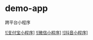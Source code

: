 # demo-app
跨平台小程序

[![支付宝小程序]](https://github.com/anyrzm/demo-app/m/20200424225428179.jpg) 
[![微信小程序]](https://github.com/anyrzm/demo-app/m/20200424230237910.jpg)
[![抖音小程序]](https://github.com/anyrzm/demo-app/m/20200424230936851.png)
